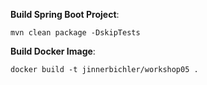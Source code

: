 **Build Spring Boot Project**:

```shell script
mvn clean package -DskipTests
```

**Build Docker Image**:

```shell script
docker build -t jinnerbichler/workshop05 .
```